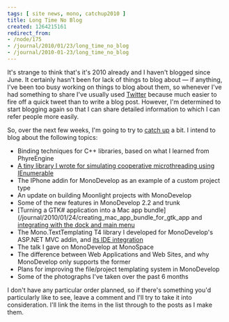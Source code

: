 ```yaml
---
tags: [ site news, mono, catchup2010 ]
title: Long Time No Blog
created: 1264215161
redirect_from:
- /node/175
- /journal/2010/01/23/long_time_no_blog
- /journal/2010-01-23/long_time_no_blog
---
```

It's strange to think that's it's 2010 already and I haven't blogged since June.
It certainly hasn't been for lack of things to blog about &mdash; if anything,
I've been too busy working on things to blog about them, so whenever I've had
something to share I've usually used [Twitter](http://twitter.com/mjhutchinson)
because much easier to fire off a quick tweet than to write a blog
post.<!--break--> However, I'm determined to start blogging again so that I can
share detailed information to which I can refer people more easily.

So, over the next few weeks, I'm going to try to [catch up](/tags/catchup2010) a
bit. I intend to blog about the following topics:

* Binding techniques for C++ libraries, based on what I learned from PhyreEngine
* [A tiny library I wrote for simulating cooperative microthreading using
  IEnumerable](/journal/2010/02/01/iteratorbased_microthreading)
* The IPhone addin for MonoDevelop as an example of a custom project type
* An update on building Moonlight projects with MonoDevelop
* Some of the new features in MonoDevelop 2.2 and trunk
* [Turning a GTK# application into a Mac app
  bundle](/journal/2010/01/24/creating_mac_app_bundle_for_gtk_app and
  [integrating with the dock and main
  menu](/journal/2010/01/25/integrating_gtk_application_mac)
* The Mono.TextTemplating T4 library I developed for MonoDevelop's ASP.NET MVC
  addin, and [its IDE integration](/journal/2010/05/03/t4_templates_monodevelop)
* The talk I gave on MonoDevelop at MonoSpace
* The difference between Web Applications and Web Sites, and why MonoDevelop
  only supports the former
* Plans for improving the file/project templating system in MonoDevelop
* Some of the photographs I've taken over the past 6 months

I don't have any particular order planned, so if there's something you'd
particularly like to see, leave a comment and I'll try to take it into
consideration. I'll link the items in the list through to the posts as I make
them.